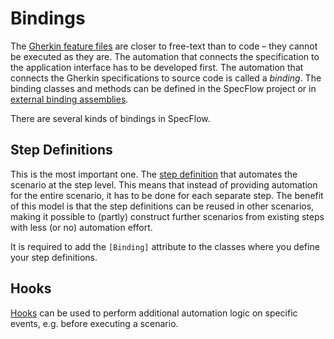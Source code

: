 # Bindings

The [Gherkin feature files](../Gherkin/Gherkin-Reference.md) are closer to free-text than to code – they cannot be executed as they are. The automation that connects the specification to the application interface has to be developed first. The automation that connects the Gherkin specifications to source code is called a _binding_. The binding classes and methods can be defined in the SpecFlow project or in [external binding assemblies](Use-Bindings-from-External-Assemblies.md).

There are several kinds of bindings in SpecFlow. 

## Step Definitions

This is the most important one. The [step definition](Step-Definitions.md) that automates the scenario at the step level. This means that instead of providing automation for the entire scenario, it has to be done for each separate step. The benefit of this model is that the step definitions can be reused in other scenarios, making it possible to (partly) construct further scenarios from existing steps with less (or no) automation effort.  

It is required to add the `[Binding]` attribute to the classes where you define your step definitions.

## Hooks

[Hooks](Hooks.md) can be used to perform additional automation logic on specific events, e.g. before executing a scenario.
